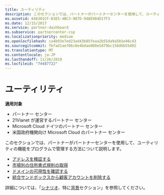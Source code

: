 ```yaml
---
title: ユーティリティ
description: このセクションでは、パートナーがパートナーセンターを使用して、ユーティリティの機能をプログラムで管理する方法について説明します。
ms.assetid: 646301CF-83E5-4BC3-987D-948E984D17F3
ms.date: 12/15/2017
ms.service: partner-dashboard
ms.subservice: partnercenter-csp
ms.localizationpriority: medium
ms.openlocfilehash: ca4b93e7ed23ad43b85feaa2b55da9a501e46c43
ms.sourcegitcommit: fbfad1ae706c8e4bdae080e5d79bc158d6b55d02
ms.translationtype: MT
ms.contentlocale: ja-JP
ms.lasthandoff: 11/26/2019
ms.locfileid: "74487722"
---
```

# <a name="utilities"></a>ユーティリティ


**適用対象**

- パートナー センター
- 21Vianet が運営するパートナー センター
- Microsoft Cloud ドイツのパートナー センター
- 米国政府機関向け Microsoft Cloud のパートナー センター

このセクションでは、パートナーがパートナーセンターを使用して、ユーティリティの機能をプログラムで管理する方法について説明します。

- [アドレスを検証する](validate-an-address.md)
- [市場別の住所書式規則の取得](get-market-specific-validation-data.md)
- [ドメインの可用性を確認する](verify-domain-availability.md)
- [統合サンドボックスから顧客アカウントを削除する](delete-a-customer-account-from-the-integration-sandbox.md)

詳細については、「[シナリオ](scenarios.md)、特に[背景](scenarios.md#background)セクション」を参照してください。